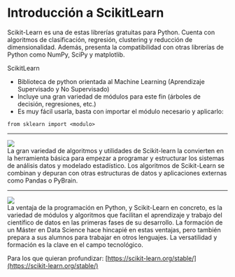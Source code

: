 # Introducción a ScikitLearn

Scikit-Learn es una de estas librerías gratuitas para Python. Cuenta con algoritmos de clasificación, regresión, clustering y reducción de dimensionalidad. Además, presenta la compatibilidad con otras librerías de Python como NumPy, SciPy y matplotlib.

ScikitLearn

-   Biblioteca de python orientada al Machine Learning (Aprendizaje Supervisado y No Supervisado)
-   Incluye una gran variedad de módulos para este fin (árboles de decisión, regresiones, etc.)
-   Es muy fácil usarla, basta con importar el módulo necesario y aplicarlo:

```
from sklearn import <modulo>
```

---

![](https://platzi.com/clases/1708-fundamentos-ml/23047-introduccion-a-scikitlearn/url)  
La gran variedad de algoritmos y utilidades de Scikit-learn la convierten en la herramienta básica para empezar a programar y estructurar los sistemas de análisis datos y modelado estadístico. Los algoritmos de Scikit-Learn se combinan y depuran con otras estructuras de datos y aplicaciones externas como Pandas o PyBrain.

---

![](https://platzi.com/clases/1708-fundamentos-ml/23047-introduccion-a-scikitlearn/url)  
La ventaja de la programación en Python, y Scikit-Learn en concreto, es la variedad de módulos y algoritmos que facilitan el aprendizaje y trabajo del científico de datos en las primeras fases de su desarrollo. La formación de un Máster en Data Science hace hincapié en estas ventajas, pero también prepara a sus alumnos para trabajar en otros lenguajes. La versatilidad y formación es la clave en el campo tecnológico.

Para los que quieran profundizar: [https://scikit-learn.org/stable/](https://scikit-learn.org/stable/)